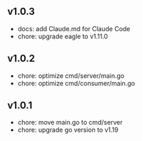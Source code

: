 
## v1.0.3

- docs: add Claude.md for Claude Code
- chore: upgrade eagle to v1.11.0

## v1.0.2

- chore: optimize cmd/server/main.go
- chore: optimize cmd/consumer/main.go

## v1.0.1

- chore: move main.go to cmd/server
- chore: upgrade go version to v1.19

